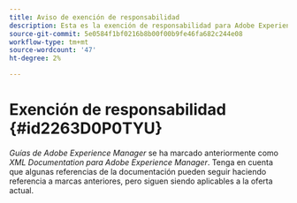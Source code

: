 ```yaml
---
title: Aviso de exención de responsabilidad
description: Esta es la exención de responsabilidad para Adobe Experience Manager Guides
source-git-commit: 5e0584f1bf0216b8b00f00b9fe46fa682c244e08
workflow-type: tm+mt
source-wordcount: '47'
ht-degree: 2%

---
```



# Exención de responsabilidad {#id2263D0P0TYU}

*Guías de Adobe Experience Manager* se ha marcado anteriormente como *XML Documentation para Adobe Experience Manager*. Tenga en cuenta que algunas referencias de la documentación pueden seguir haciendo referencia a marcas anteriores, pero siguen siendo aplicables a la oferta actual.

